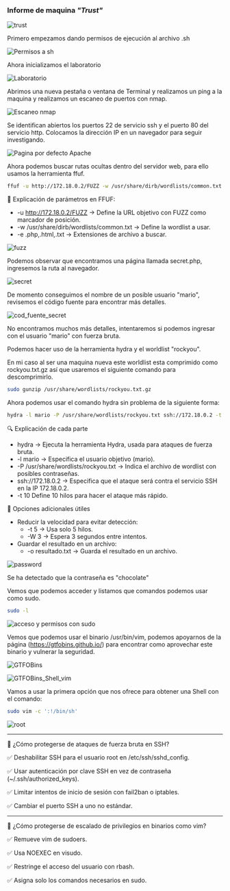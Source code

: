 ### Informe de maquina *"Trust"*

![trust](../../data/muy_facil/trust/Screenshots/01_machine.png)

Primero empezamos dando permisos de ejecución al archivo .sh

![Permisos a sh](../../data/muy_facil/trust/Screenshots/02_permisos_ejecucion.png)

Ahora inicializamos el laboratorio

![Laboratorio](../../data/muy_facil/trust/Screenshots/03_inicializacion_maquina.png)

Abrimos una nueva pestaña o ventana de Terminal y realizamos un ping a la maquina y realizamos un escaneo de puertos con nmap.

![Escaneo nmap](../../data/muy_facil/trust/Screenshots/04_escaneo_nmap.png)

Se identifican abiertos los puertos 22 de servicio ssh y el puerto 80 del servicio http.
Colocamos la dirección IP en un navegador para seguir investigando.

![Pagina por defecto Apache](../../data/muy_facil/trust/Screenshots/05_apache_conf.png)

Ahora podemos buscar rutas ocultas dentro del servidor web, para ello usamos la herramienta ffuf.

```bash
ffuf -u http://172.18.0.2/FUZZ -w /usr/share/dirb/wordlists/common.txt -e .php,.html,.txt
```

🔹 Explicación de parámetros en FFUF:

- -u http://172.18.0.2/FUZZ → Define la URL objetivo con FUZZ como marcador de posición.
- -w /usr/share/dirb/wordlists/common.txt → Define la wordlist a usar.
- -e .php,.html,.txt → Extensiones de archivo a buscar.

![fuzz](../../data/muy_facil/trust/Screenshots/07_fuzzing.png)

Podemos observar que encontramos una página llamada secret.php, ingresemos la ruta al navegador.

![secret](../../data/muy_facil/trust/Screenshots/08_secret-php.png)

De momento conseguimos el nombre de un posible usuario "mario", revisemos el código fuente para encontrar más detalles.

![cod_fuente_secret](../../data/muy_facil/trust/Screenshots/09_codigo_fuente_secret.png)

No encontramos muchos más detalles, intentaremos si podemos ingresar con el usuario "mario" con fuerza bruta.

Podemos hacer uso de la herramienta hydra y el worldlist "rockyou".

En mi caso al ser una maquina nueva este worldlist esta comprimido como rockyou.txt.gz así que usaremos el siguiente comando para descomprimirlo.

```bash
sudo gunzip /usr/share/wordlists/rockyou.txt.gz
```

Ahora podemos usar el comando hydra sin problema de la siguiente forma:

```bash
hydra -l mario -P /usr/share/wordlists/rockyou.txt ssh://172.18.0.2 -t 10
```

🔍 Explicación de cada parte
- hydra	→ Ejecuta la herramienta Hydra, usada para ataques de fuerza bruta.
- -l mario → Especifica el usuario objetivo (mario).
- -P /usr/share/wordlists/rockyou.txt → Indica el archivo de wordlist con posibles contraseñas.
- ssh://172.18.0.2 → Especifica que el ataque será contra el servicio SSH en la IP 172.18.0.2.
- -t 10	Define 10 hilos para hacer el ataque más rápido.

📌 Opciones adicionales útiles
- Reducir la velocidad para evitar detección:
    - -t 5 → Usa solo 5 hilos.
    - -W 3 → Espera 3 segundos entre intentos.
- Guardar el resultado en un archivo:
    - -o resultado.txt → Guarda el resultado en un archivo.

![password](../../data/muy_facil/trust/Screenshots/10_crack_passwd.png)

Se ha detectado que la contraseña es "chocolate"


Vemos que podemos acceder y listamos que comandos podemos usar como sudo.

```bash
sudo -l
```

![acceso y permisos con sudo](../../data/muy_facil/trust/Screenshots/11_acceso_permisos_sudo.png)

Vemos que podemos usar el binario /usr/bin/vim, podemos apoyarnos de la página (https://gtfobins.github.io/) para encontrar como aprovechar este binario y vulnerar la seguridad.

![GTFOBins](../../data/muy_facil/trust/Screenshots/12_GTFOBins1.png)

![GTFOBins_Shell_vim](../../data/muy_facil/trust/Screenshots/13_shell_vim.png)

Vamos a usar la primera opción que nos ofrece para obtener una Shell con el comando:

```bash
sudo vim -c ':!/bin/sh'
```

![root](../../data/muy_facil/trust/Screenshots/14_root.png)

---

🔴 ¿Cómo protegerse de ataques de fuerza bruta en SSH?

✅ Deshabilitar SSH para el usuario root en /etc/ssh/sshd_config.

✅ Usar autenticación por clave SSH en vez de contraseña (~/.ssh/authorized_keys).

✅ Limitar intentos de inicio de sesión con fail2ban o iptables.

✅ Cambiar el puerto SSH a uno no estándar.

---
🔴 ¿Cómo protegerse de escalado de privilegios en binarios como vim?

✅ Remueve vim de sudoers.

✅ Usa NOEXEC en visudo.

✅ Restringe el acceso del usuario con rbash.

✅ Asigna solo los comandos necesarios en sudo.